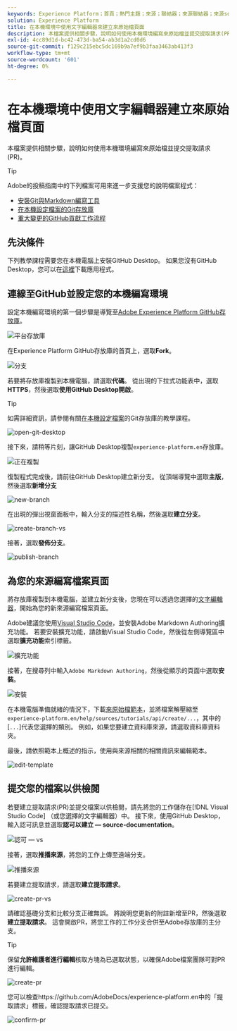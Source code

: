 ```yaml
---
keywords: Experience Platform；首頁；熱門主題；來源；聯結器；來源聯結器；來源sdk；sdk；SDK
solution: Experience Platform
title: 在本機環境中使用文字編輯器來建立來原始檔頁面
description: 本檔案提供相關步驟，說明如何使用本機環境編寫來原始檔並提交提取請求(PR)。
exl-id: 4cc89d1d-bc42-473d-ba54-ab3d1a2cd0d6
source-git-commit: f129c215ebc5dc169b9a7ef9b3faa3463ab413f3
workflow-type: tm+mt
source-wordcount: '601'
ht-degree: 0%

---
```


# 在本機環境中使用文字編輯器建立來原始檔頁面

本檔案提供相關步驟，說明如何使用本機環境編寫來原始檔並提交提取請求(PR)。

>[!TIP]
>
>Adobe的投稿指南中的下列檔案可用來進一步支援您的說明檔案程式： <ul><li>[安裝Git與Markdown編寫工具](https://experienceleague.adobe.com/docs/contributor/contributor-guide/setup/install-tools.html?lang=zh-Hant)</li><li>[在本機設定檔案的Git存放庫](https://experienceleague.adobe.com/docs/contributor/contributor-guide/setup/local-repo.html?lang=zh-Hant)</li><li>[重大變更的GitHub貢獻工作流程](https://experienceleague.adobe.com/docs/contributor/contributor-guide/setup/full-workflow.html?lang=zh-Hant)</li></ul>

## 先決條件

下列教學課程需要您在本機電腦上安裝GitHub Desktop。 如果您沒有GitHub Desktop，您可以在[這裡](https://desktop.github.com/)下載應用程式。

## 連線至GitHub並設定您的本機編寫環境

設定本機編寫環境的第一個步驟是導覽至[Adobe Experience Platform GitHub存放庫](https://github.com/AdobeDocs/experience-platform.en)。

![平台存放庫](../assets/platform-repo.png)

在Experience Platform GitHub存放庫的首頁上，選取&#x200B;**Fork**。

![分支](../assets/fork.png)

若要將存放庫複製到本機電腦，請選取&#x200B;**代碼**。 從出現的下拉式功能表中，選取&#x200B;**HTTPS**，然後選取&#x200B;**使用GitHub Desktop開啟**。

>[!TIP]
>
>如需詳細資訊，請參閱有關[在本機設定檔案](https://experienceleague.adobe.com/docs/contributor/contributor-guide/setup/local-repo.html?lang=zh-Hant#create-a-local-clone-of-the-repository)的Git存放庫的教學課程。

![open-git-desktop](../assets/open-git-desktop.png)

接下來，請稍等片刻，讓GitHub Desktop複製`experience-platform.en`存放庫。

![正在複製](../assets/cloning.png)

復製程式完成後，請前往GitHub Desktop建立新分支。 從頂端導覽中選取&#x200B;**主版**，然後選取&#x200B;**新增分支**

![new-branch](../assets/new-branch.png)

在出現的彈出視窗面板中，輸入分支的描述性名稱，然後選取&#x200B;**建立分支**。

![create-branch-vs](../assets/create-branch-vs.png)

接著，選取&#x200B;**發佈分支**。

![publish-branch](../assets/publish-branch.png)

## 為您的來源編寫檔案頁面

將存放庫複製到本機電腦，並建立新分支後，您現在可以透過您選擇的[文字編輯器](https://experienceleague.adobe.com/docs/contributor/contributor-guide/setup/install-tools.html?lang=zh-Hant#understand-markdown-editors)，開始為您的新來源編寫檔案頁面。

Adobe建議您使用[Visual Studio Code](https://code.visualstudio.com/)，並安裝Adobe Markdown Authoring擴充功能。 若要安裝擴充功能，請啟動Visual Studio Code，然後從左側導覽區中選取&#x200B;**擴充功能**&#x200B;索引標籤。

![擴充功能](../assets/extension.png)

接著，在搜尋列中輸入`Adobe Markdown Authoring`，然後從顯示的頁面中選取&#x200B;**安裝**。

![安裝](../assets/install.png)

在本機電腦準備就緒的情況下，下載[來原始檔範本](../assets/api-template.zip)，並將檔案解壓縮至`experience-platform.en/help/sources/tutorials/api/create/...`，其中的[`...`]代表您選擇的類別。 例如，如果您要建立資料庫來源，請選取資料庫資料夾。

最後，請依照範本上概述的指示，使用與來源相關的相關資訊來編輯範本。

![edit-template](../assets/edit-template.png)

## 提交您的檔案以供檢閱

若要建立提取請求(PR)並提交檔案以供檢閱，請先將您的工作儲存在[!DNL Visual Studio Code] （或您選擇的文字編輯器）中。 接下來，使用GitHub Desktop，輸入認可訊息並選取&#x200B;**認可以建立 — source-documentation**。

![認可 — vs](../assets/commit-vs.png)

接著，選取&#x200B;**推播來源**，將您的工作上傳至遠端分支。

![推播來源](../assets/push-origin.png)

若要建立提取請求，請選取&#x200B;**建立提取請求**。

![create-pr-vs](../assets/create-pr-vs.png)

請確認基礎分支和比較分支正確無誤。 將說明您更新的附註新增至PR，然後選取&#x200B;**建立提取請求**。 這會開啟PR，將您工作的工作分支合併至Adobe存放庫的主分支。

>[!TIP]
>
>保留&#x200B;**允許維護者進行編輯**&#x200B;核取方塊為已選取狀態，以確保Adobe檔案團隊可對PR進行編輯。

![create-pr](../assets/create-pr.png)

您可以檢查https://github.com/AdobeDocs/experience-platform.en中的「提取請求」標籤，確認提取請求已提交。

![confirm-pr](../assets/confirm-pr.png)
